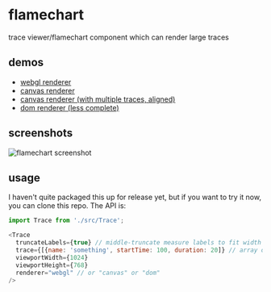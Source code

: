 # flamechart

trace viewer/flamechart component which can render large traces

## demos

- [webgl renderer](https://jsdf.github.io/flamechart/?webgl)
- [canvas renderer](https://jsdf.github.io/flamechart/?canvas&single)
- [canvas renderer (with multiple traces, aligned)](https://jsdf.github.io/flamechart/?canvas)
- [dom renderer (less complete)](https://jsdf.github.io/flamechart/?dom)

## screenshots

![flamechart screenshot](https://i.imgur.com/uc1vJXy.png)


## usage

I haven't quite packaged this up for release yet, but if you want to try it now, you can clone this repo. The API is:

```js
import Trace from './src/Trace';

<Trace
  truncateLabels={true} // middle-truncate measure labels to fit width
  trace={[{name: 'something', startTime: 100, duration: 20]} // array of objects like https://developer.mozilla.org/en-US/docs/Web/API/PerformanceMeasure
  viewportWidth={1024}
  viewportHeight={768}
  renderer="webgl" // or "canvas" or "dom"
/>
```
